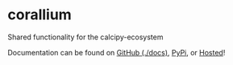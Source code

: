 # corallium

Shared functionality for the calcipy-ecosystem

Documentation can be found on [GitHub (./docs)](./docs), [PyPi](https://pypi.org/project/corallium/), or [Hosted](https://corallium.kyleking.me/)!
